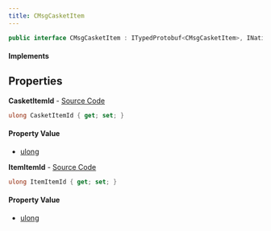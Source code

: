 ```yaml
---
title: CMsgCasketItem
---
```


```csharp
public interface CMsgCasketItem : ITypedProtobuf<CMsgCasketItem>, INativeHandle
```

#### Implements

## Properties

**CasketItemId** - [Source Code](https://github.com/swiftly-solution/swiftlys2/blob/main/managed/src/SwiftlyS2.Generated/Protobufs/Interfaces/CMsgCasketItem.cs#L13)

```csharp
ulong CasketItemId { get; set; }
```

#### Property Value

- [ulong](https://learn.microsoft.com/dotnet/api/system.uint64)

**ItemItemId** - [Source Code](https://github.com/swiftly-solution/swiftlys2/blob/main/managed/src/SwiftlyS2.Generated/Protobufs/Interfaces/CMsgCasketItem.cs#L16)

```csharp
ulong ItemItemId { get; set; }
```

#### Property Value

- [ulong](https://learn.microsoft.com/dotnet/api/system.uint64)

